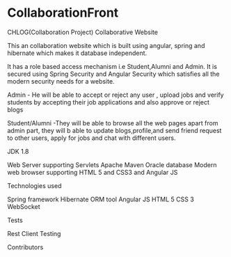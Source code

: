 # CollaborationFront
CHLOG(Collaboration Project)
Collaborative Website

This an collaboration website which is built using angular, spring and hibernate which makes it database independent.

It has a role based access mechanism i.e Student,Alumni and Admin. It is secured using Spring Security and Angular Security which satisfies all the modern security needs for a website.

Admin - He will be able to accept or reject any user , upload jobs and verify students by accepting their job applications and also approve or reject blogs

Student/Alumni -They will be able to browse all the web pages apart from admin part, they will b able to update blogs,profile,and send friend request to other users, apply for jobs and chat with different users.

JDK 1.8

Web Server supporting Servlets
    Apache Maven
   Oracle database
    Modern web browser supporting HTML 5 and CSS3 and Angular JS

Technologies used

Spring framework
Hibernate ORM tool
Angular JS
HTML 5
CSS 3
WebSocket

Tests

Rest Client Testing

Contributors





